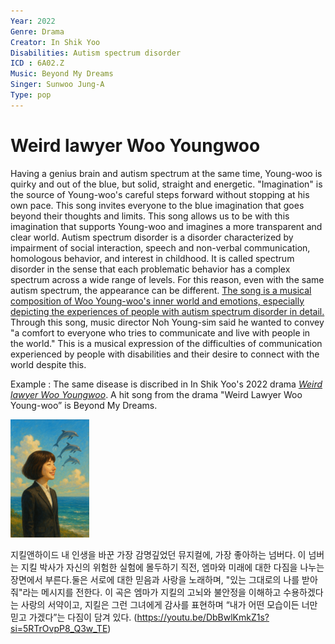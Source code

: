 ```yaml
---
Year: 2022
Genre: Drama
Creator: In Shik Yoo
Disabilities: Autism spectrum disorder
ICD : 6A02.Z
Music: Beyond My Dreams
Singer: Sunwoo Jung-A
Type: pop
---
```


 # Weird lawyer Woo Youngwoo

 Having a genius brain and autism spectrum at the same time, Young-woo is quirky and out of the blue, but solid, straight and energetic. "Imagination" is the source of Young-woo's careful steps forward without stopping at his own pace. This song invites everyone to the blue imagination that goes beyond their thoughts and limits. This song allows us to be with this imagination that supports Young-woo and imagines a more transparent and clear world.
 Autism spectrum disorder is a disorder characterized by impairment of social interaction, speech and non-verbal communication, homologous behavior, and interest in childhood. It is called spectrum disorder in the sense that each problematic behavior has a complex spectrum across a wide range of levels. For this reason, even with the same autism spectrum, the appearance can be different.
[The song is a musical composition of Woo Young-woo's inner world and emotions, especially depicting the experiences of people with autism spectrum disorder in detail.](https://youtu.be/LPZDKf29IRs?si=cRknNqy3tArdMYDo) Through this song, music director Noh Young-sim said he wanted to convey "a comfort to everyone who tries to communicate and live with people in the world." This is a musical expression of the difficulties of communication experienced by people with disabilities and their desire to connect with the world despite this.
 
Example : The same disease is discribed in In Shik Yoo's 2022 drama [*Weird lawyer Woo Youngwoo*](park_hyowon.md). A hit song from the drama "Weird Lawyer Woo Young-woo” is Beyond My Dreams.

<img src="./kim_jaehee_img.PNG" alt="description" style="width:25%;" />
 
지킬앤하이드 <Take Me As I Am>
내 인생을 바꾼 가장 감명깊었던 뮤지컬에, 가장 좋아하는 넘버다. 이 넘버는 지킬 박사가 자신의 위험한 실험에 몰두하기 직전, 엠마와 미래에 대한 다짐을 나누는 장면에서 부른다.둘은 서로에 대한 믿음과 사랑을 노래하며, "있는 그대로의 나를 받아줘"라는 메시지를 전한다. 이 곡은 엠마가 지킬의 고뇌와 불안정을 이해하고 수용하겠다는 사랑의 서약이고, 지킬은 그런 그녀에게 감사를 표현하며 “내가 어떤 모습이든 너만 믿고 가겠다”는 다짐이 담겨 있다.
(https://youtu.be/DbBwlKmkZ1s?si=5RTrOvpP8_Q3w_TE)
